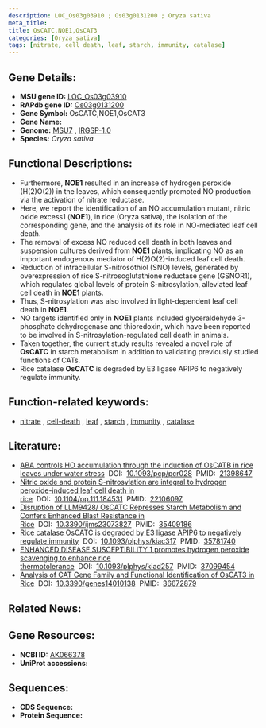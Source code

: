 ```yaml
---
description: LOC_Os03g03910 ; Os03g0131200 ; Oryza sativa
meta_title:
title: OsCATC,NOE1,OsCAT3
categories: [Oryza sativa]
tags: [nitrate, cell death, leaf, starch, immunity, catalase]
---
```


## Gene Details:
- **MSU gene ID:** [LOC_Os03g03910](http://rice.uga.edu/cgi-bin/ORF_infopage.cgi?orf=LOC_Os03g03910)  
- **RAPdb gene ID:** [Os03g0131200](https://rapdb.dna.affrc.go.jp/locus/?name=Os03g0131200)  
- **Gene Symbol:** OsCATC,NOE1,OsCAT3
- **Gene Name:**
- **Genome:**  [MSU7](http://rice.uga.edu/)&nbsp;,&nbsp;[IRGSP-1.0](https://rapdb.dna.affrc.go.jp/download/irgsp1.html)
- **Species:** *Oryza sativa*

## Functional Descriptions:
   - Furthermore, **NOE1** resulted in an increase of hydrogen peroxide (H(2)O(2)) in the leaves, which consequently promoted NO production via the activation of nitrate reductase.
   - Here, we report the identification of an NO accumulation mutant, nitric oxide excess1 (**NOE1**), in rice (Oryza sativa), the isolation of the corresponding gene, and the analysis of its role in NO-mediated leaf cell death.
   - The removal of excess NO reduced cell death in both leaves and suspension cultures derived from **NOE1** plants, implicating NO as an important endogenous mediator of H(2)O(2)-induced leaf cell death.
   - Reduction of intracellular S-nitrosothiol (SNO) levels, generated by overexpression of rice S-nitrosoglutathione reductase gene (GSNOR1), which regulates global levels of protein S-nitrosylation, alleviated leaf cell death in **NOE1** plants.
   - Thus, S-nitrosylation was also involved in light-dependent leaf cell death in **NOE1**.
   - NO targets identified only in **NOE1** plants included glyceraldehyde 3-phosphate dehydrogenase and thioredoxin, which have been reported to be involved in S-nitrosylation-regulated cell death in animals.
   - Taken together, the current study results revealed a novel role of **OsCATC** in starch metabolism in addition to validating previously studied functions of CATs.
   - Rice catalase **OsCATC** is degraded by E3 ligase APIP6 to negatively regulate immunity.

## Function-related keywords:
   - [nitrate](/tags/nitrate/)&nbsp;,&nbsp;[cell-death](/tags/cell-death/)&nbsp;,&nbsp;[leaf](/tags/leaf/)&nbsp;,&nbsp;[starch](/tags/starch/)&nbsp;,&nbsp;[immunity](/tags/immunity/)&nbsp;,&nbsp;[catalase](/tags/catalase/)

## Literature:
   - [ABA controls HO accumulation through the induction of OsCATB in rice leaves under water stress](https://www.doi.org/10.1093/pcp/pcr028)&nbsp;&nbsp;DOI:&nbsp;&nbsp;[10.1093/pcp/pcr028](https://www.doi.org/10.1093/pcp/pcr028)&nbsp;&nbsp;PMID:&nbsp;&nbsp;[21398647](https://pubmed.ncbi.nlm.nih.gov/21398647/)
   - [Nitric oxide and protein S-nitrosylation are integral to hydrogen peroxide-induced leaf cell death in rice](https://www.doi.org/10.1104/pp.111.184531)&nbsp;&nbsp;DOI:&nbsp;&nbsp;[10.1104/pp.111.184531](https://www.doi.org/10.1104/pp.111.184531)&nbsp;&nbsp;PMID:&nbsp;&nbsp;[22106097](https://pubmed.ncbi.nlm.nih.gov/22106097/)
   - [Disruption of LLM9428/ OsCATC Represses Starch Metabolism and Confers Enhanced Blast Resistance in Rice](https://www.doi.org/10.3390/ijms23073827)&nbsp;&nbsp;DOI:&nbsp;&nbsp;[10.3390/ijms23073827](https://www.doi.org/10.3390/ijms23073827)&nbsp;&nbsp;PMID:&nbsp;&nbsp;[35409186](https://pubmed.ncbi.nlm.nih.gov/35409186/)
   - [Rice catalase OsCATC is degraded by E3 ligase APIP6 to negatively regulate immunity](https://www.doi.org/10.1093/plphys/kiac317)&nbsp;&nbsp;DOI:&nbsp;&nbsp;[10.1093/plphys/kiac317](https://www.doi.org/10.1093/plphys/kiac317)&nbsp;&nbsp;PMID:&nbsp;&nbsp;[35781740](https://pubmed.ncbi.nlm.nih.gov/35781740/)
   - [ENHANCED DISEASE SUSCEPTIBILITY 1 promotes hydrogen peroxide scavenging to enhance rice thermotolerance](https://www.doi.org/10.1093/plphys/kiad257)&nbsp;&nbsp;DOI:&nbsp;&nbsp;[10.1093/plphys/kiad257](https://www.doi.org/10.1093/plphys/kiad257)&nbsp;&nbsp;PMID:&nbsp;&nbsp;[37099454](https://pubmed.ncbi.nlm.nih.gov/37099454/)
   - [Analysis of CAT Gene Family and Functional Identification of OsCAT3 in Rice](https://www.doi.org/10.3390/genes14010138)&nbsp;&nbsp;DOI:&nbsp;&nbsp;[10.3390/genes14010138](https://www.doi.org/10.3390/genes14010138)&nbsp;&nbsp;PMID:&nbsp;&nbsp;[36672879](https://pubmed.ncbi.nlm.nih.gov/36672879/)

## Related News:

## Gene Resources:
- **NCBI ID:**  [AK066378](http://www.ncbi.nlm.nih.gov/nuccore/AK066378)
- **UniProt accessions:** [](https://www.uniprot.org/uniprotkb//entry)

## Sequences:
- **CDS Sequence:**
- **Protein Sequence:**
